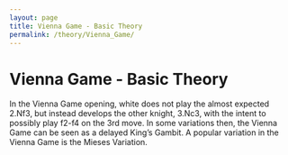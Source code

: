 ```yaml
---
layout: page
title: Vienna Game - Basic Theory
permalink: /theory/Vienna_Game/
---
```


# Vienna Game - Basic Theory

In the Vienna Game opening, white does not play the almost expected 2.Nf3, but instead develops the other knight, 3.Nc3, with the intent to possibly play f2-f4 on the 3rd move. In some variations then, the Vienna Game can be seen as a delayed King’s Gambit.
A popular variation in the Vienna Game is the Mieses Variation.
